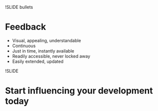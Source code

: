 !SLIDE bullets
# Feedback #
* Visual, appealing, understandable
* Continuous
* Just in time, instantly available
* Readily accessible, never locked away
* Easily extended, updated

!SLIDE
# Start influencing your development today #
